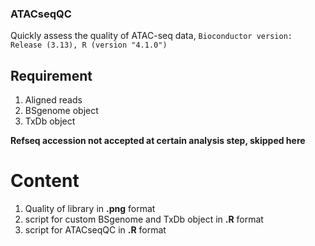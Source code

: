 ### ATACseqQC

Quickly assess the quality of ATAC-seq data, `Bioconductor version: Release (3.13), R (version "4.1.0")`

## Requirement
1. Aligned reads
2. BSgenome object
3. TxDb object 

 **Refseq accession not accepted at certain analysis step, skipped here**
 
# Content
1. Quality of library in **.png** format
2. script for custom BSgenome and TxDb object in **.R** format
3. script for ATACseqQC in **.R** format
